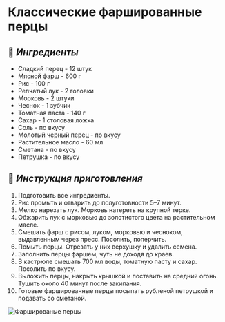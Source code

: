 # Классические фаршированные перцы

## 🛒 *Ингредиенты* 
- Сладкий перец - 12 штук
- Мясной фарш - 600 г
- Рис - 100 г
- Репчатый лук - 2 головки
- Морковь - 2 штуки
- Чеснок - 1 зубчик
- Томатная паста - 140 г
- Сахар - 1 столовая ложка
- Соль - по вкусу
- Молотый черный перец - по вкусу
- Растительное масло - 60 мл
- Сметана - по вкусу
- Петрушка - по вкусу
 

## 🔪 *Инструкция приготовления*  
1.	Подготовить все ингредиенты.
2.	Рис промыть и отварить до полуготовности 5–7 минут.
3.	Мелко нарезать лук. Морковь натереть на крупной терке.
4.	Обжарить лук с морковью до золотистого цвета на растительном масле.
5.	Смешать фарш с рисом, луком, морковью и чесноком, выдавленным через пресс. Посолить, поперчить.
6.	Помыть перцы. Отрезать у них верхушку и удалить семена.
7.	Заполнить перцы фаршем, чуть не доходя до краев.
8.	В кастрюле смешать 700 мл воды, томатную пасту и сахар. Посолить по вкусу.
9.	Выложить перцы, накрыть крышкой и поставить на средний огонь. Тушить около 40 минут после закипания.
10.	Готовые фаршированные перцы посыпать рубленой петрушкой и подавать со сметаной. 

![Фаршированые перцы](https://eda.ru/images/RecipePhoto/390x390/klassicheskie-farshirovannye-percy_173980_photo_181345.jpg)
